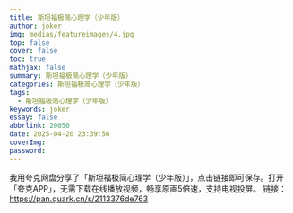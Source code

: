 ```yaml
---
title: 斯坦福极简心理学（少年版）
author: joker
img: medias/featureimages/4.jpg
top: false
cover: false
toc: true
mathjax: false
summary: 斯坦福极简心理学（少年版）
categories: 斯坦福极简心理学（少年版）
tags:
  - 斯坦福极简心理学（少年版）
keywords: joker
essay: false
abbrlink: 20050
date: 2025-04-20 23:39:56
coverImg:
password:
---
```


我用夸克网盘分享了「斯坦福极简心理学（少年版）」，点击链接即可保存。打开「夸克APP」，无需下载在线播放视频，畅享原画5倍速，支持电视投屏。
链接：https://pan.quark.cn/s/2113376de763
